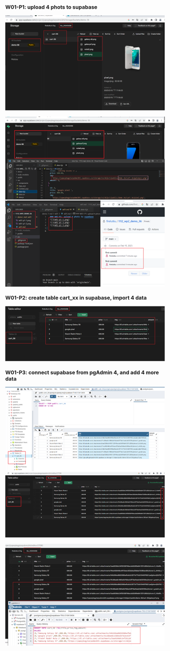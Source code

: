 ### W01-P1: upload 4 phots to supabase 
![](w01-p1-1.png) 
![](w01-p1-2.png)
![](w01-p1-3.png)

### W01-P2: create table cart_xx in supabase, import 4 data 
![](w01-p2.png)


### W01-P3: connect supabase from pgAdmin 4, and add 4 more data 
![](w01-p3-1.png)
![](w01-p3-2.png) 
![](w01-p3-3.png)
